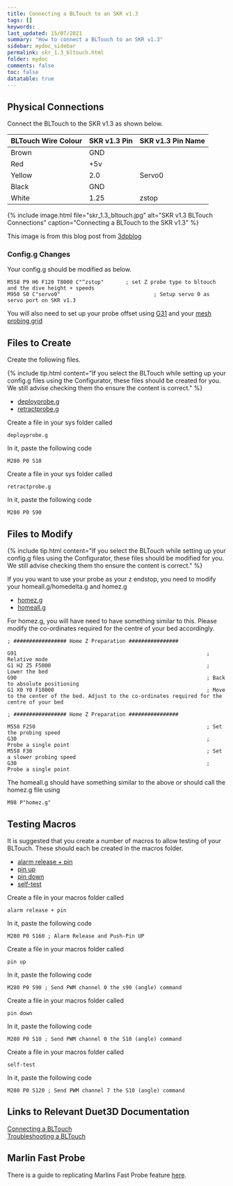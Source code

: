 ```yaml
---
title: Connecting a BLTouch to an SKR v1.3
tags: []
keywords: 
last_updated: 15/07/2021
summary: "How to connect a BLTouch to an SKR v1.3"
sidebar: mydoc_sidebar
permalink: skr_1.3_bltouch.html
folder: mydoc
comments: false
toc: false
datatable: true
---
```


## Physical Connections

Connect the BLTouch to the SKR v1.3 as shown below.  

<div class="datatable-begin"></div>

|BLTouch Wire Colour|SKR v1.3 Pin|SKR v1.3 Pin Name|
|:---|:---|:---|
|Brown|GND||
|Red|+5v||
|Yellow|2.0|Servo0|
|Black|GND||
|White|1.25|zstop|

<div class="datatable-end"></div>

{% include image.html file="skr_1.3_bltouch.jpg" alt="SKR v1.3 BLTouch Connections" caption="Connecting a BLTouch to the SKR v1.3" %}

This image is from this blog post from [3dpblog](https://3dpblog.com/bltouch-installation-skr-board/)

### Config.g Changes

Your config.g should be modified as below.
```
M558 P9 H6 F120 T8000 C"^zstop"       ; set Z probe type to bltouch and the dive height + speeds
M950 S0 C"servo0"                              ; Setup servo 0 as servo port on SKR v1.3
```

You will also need to set up your probe offset using [G31](https://docs.duet3d.com/en/User_manual/Reference/Gcodes#g31-set-or-report-current-probe-status) and your [mesh probing grid](https://docs.duet3d.com/en/User_manual/Reference/Gcodes#m557-set-z-probe-point-or-define-probing-grid)

## Files to Create

Create the following files. 

{% include tip.html content="If you select the BLTouch while setting up your config.g files using the Configurator, these files should be created for you. We still advise checking them tho ensure the content is correct." %}

<ul id="profileTabs" class="nav nav-tabs">
    <li class="active"><a class="noCrossRef" href="#deploy" data-toggle="tab">deployprobe.g</a></li>
    <li><a class="noCrossRef" href="#retract" data-toggle="tab">retractprobe.g</a></li>
</ul>
  <div class="tab-content">
<div role="tabpanel" class="tab-pane active" id="deploy" markdown="1">

Create a file in your sys folder called
```
deployprobe.g
```
In it, paste the following code
```
M280 P0 S10
```

</div>

<div role="tabpanel" class="tab-pane" id="retract" markdown="1">

Create a file in your sys folder called
```
retractprobe.g
```
In it, paste the following code
```
M280 P0 S90
```

</div>

</div>

## Files to Modify

{% include tip.html content="If you select the BLTouch while setting up your config.g files using the Configurator, these files should be modified for you. We still advise checking them tho ensure the content is correct." %}

If you you want to use your probe as your z endstop, you need to modify your homeall.g/homedelta.g and homez.g

<ul id="profileTabs" class="nav nav-tabs">
    <li class="active"><a class="noCrossRef" href="#homez" data-toggle="tab">homez.g</a></li>
    <li><a class="noCrossRef" href="#homeall" data-toggle="tab">homeall.g</a></li>
</ul>
  <div class="tab-content">
<div role="tabpanel" class="tab-pane active" id="homez" markdown="1">

For homez.g, you will have need to have something similar to this. Please modify the co-ordinates required for the centre of your bed accordingly.
```
; ################# Home Z Preparation ################

G91 															; Relative mode
G1 H2 Z5 F5000													; Lower the bed
G90																; Back to absolute positioning
G1 X0 Y0 F10000 		 										; Move to the center of the bed. Adjust to the co-ordinates required for the centre of your bed

; ################# Home Z Preparation ################

M558 F250 				 										; Set the probing speed
G30					 											; Probe a single point
M558 F30 				 										; Set a slower probing speed
G30					 											; Probe a single point
```

</div>

<div role="tabpanel" class="tab-pane" id="homeall" markdown="1">

The homeall.g should have something similar to the above or should call the homez.g file using
```
M98 P"homez.g"
```

</div>

</div>

## Testing Macros

It is suggested that you create a number of macros to allow testing of your BLTouch. These should each be created in the macros folder.  

<ul id="profileTabs" class="nav nav-tabs">
    <li class="active"><a class="noCrossRef" href="#alarm" data-toggle="tab">alarm release + pin</a></li>
    <li><a class="noCrossRef" href="#pinup" data-toggle="tab">pin up</a></li>
    <li><a class="noCrossRef" href="#pindown" data-toggle="tab">pin down</a></li>
    <li><a class="noCrossRef" href="#selftest" data-toggle="tab">self-test</a></li>
</ul>
  <div class="tab-content">
<div role="tabpanel" class="tab-pane active" id="alarm" markdown="1">

Create a file in your macros folder called
```
alarm release + pin
```
In it, paste the following code
```
M280 P0 S160 ; Alarm Release and Push-Pin UP
```

</div>

<div role="tabpanel" class="tab-pane" id="pinup" markdown="1">

Create a file in your macros folder called
```
pin up
```
In it, paste the following code
```
M280 P0 S90 ; Send PWM channel 0 the s90 (angle) command
```

</div>

<div role="tabpanel" class="tab-pane" id="pindown" markdown="1">

Create a file in your macros folder called
```
pin down
```
In it, paste the following code
```
M280 P0 S10 ; Send PWM channel 0 the S10 (angle) command
```

</div>

<div role="tabpanel" class="tab-pane" id="selftest" markdown="1">

Create a file in your macros folder called
```
self-test
```
In it, paste the following code
```
M280 P0 S120 ; Send PWM channel 7 the S10 (angle) command
```
</div>

</div>

## Links to Relevant Duet3D Documentation

[Connecting a BLTouch](https://docs.duet3d.com/en/User_manual/Connecting_hardware/Z_probe_connecting#bltouch)  
[Troubleshooting a BLTouch](https://docs.duet3d.com/en/User_manual/Troubleshooting/BLTouch_troubleshooting)

## Marlin Fast Probe

There is a guide to replicating Marlins Fast Probe feature [here](https://forum.duet3d.com/topic/14544/guide-to-marlin-s-fast-bltouch-probing-feature-on-duet).